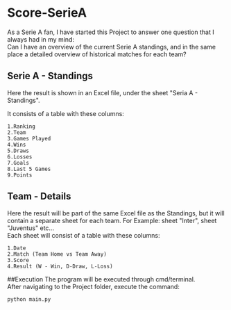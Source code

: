 # Score-SerieA
As a Serie A fan, I have started this Project to answer one question that I always had in my mind:   
Can I have an overview of the current Serie A standings, and in the same place a detailed overview of historical matches for each team?

## Serie A - Standings
Here the result is shown in an Excel file, under the sheet "Seria A - Standings".

It consists of a table with these columns:
```
1.Ranking
2.Team
3.Games Played
4.Wins
5.Draws
6.Losses
7.Goals
8.Last 5 Games
9.Points
```

## Team - Details
Here the result will be part of the same Excel file as the Standings, but it will contain a separate sheet for each team. For Example: sheet "Inter", sheet "Juventus" etc...  
Each sheet will consist of a table with these columns:
```
1.Date
2.Match (Team Home vs Team Away)
3.Score
4.Result (W - Win, D-Draw, L-Loss)
```

##Execution
The program will be executed through cmd/terminal.  
After navigating to the Project folder, execute the command:
```
python main.py
```
